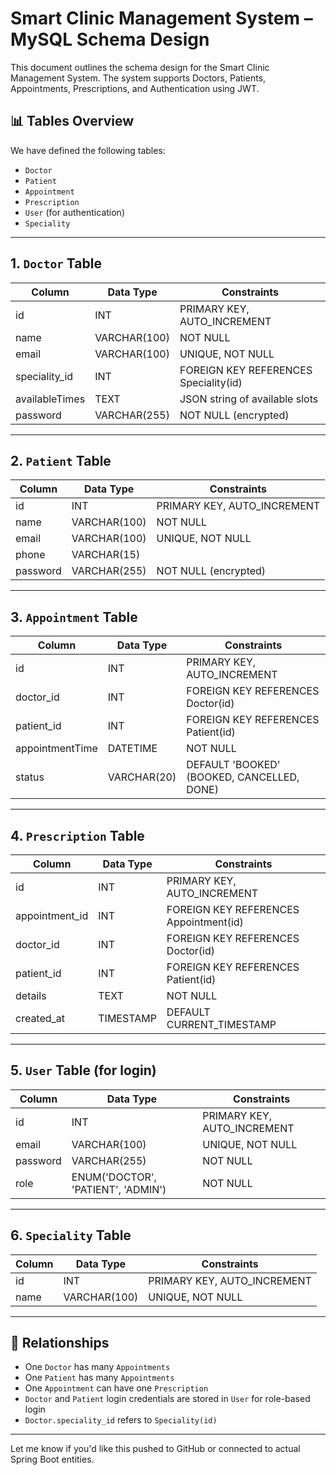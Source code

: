 # Smart Clinic Management System – MySQL Schema Design

This document outlines the schema design for the Smart Clinic Management System. The system supports Doctors, Patients, Appointments, Prescriptions, and Authentication using JWT.

## 📊 Tables Overview

We have defined the following tables:

- `Doctor`
- `Patient`
- `Appointment`
- `Prescription`
- `User` (for authentication)
- `Speciality`

---

## 1. `Doctor` Table

| Column         | Data Type     | Constraints                     |
|----------------|---------------|----------------------------------|
| id             | INT           | PRIMARY KEY, AUTO_INCREMENT     |
| name           | VARCHAR(100)  | NOT NULL                        |
| email          | VARCHAR(100)  | UNIQUE, NOT NULL                |
| speciality_id  | INT           | FOREIGN KEY REFERENCES Speciality(id) |
| availableTimes | TEXT          | JSON string of available slots  |
| password       | VARCHAR(255)  | NOT NULL (encrypted)            |

---

## 2. `Patient` Table

| Column     | Data Type     | Constraints                     |
|------------|---------------|----------------------------------|
| id         | INT           | PRIMARY KEY, AUTO_INCREMENT     |
| name       | VARCHAR(100)  | NOT NULL                        |
| email      | VARCHAR(100)  | UNIQUE, NOT NULL                |
| phone      | VARCHAR(15)   |                                 |
| password   | VARCHAR(255)  | NOT NULL (encrypted)            |

---

## 3. `Appointment` Table

| Column          | Data Type     | Constraints                                |
|------------------|---------------|---------------------------------------------|
| id               | INT           | PRIMARY KEY, AUTO_INCREMENT                |
| doctor_id        | INT           | FOREIGN KEY REFERENCES Doctor(id)          |
| patient_id       | INT           | FOREIGN KEY REFERENCES Patient(id)         |
| appointmentTime  | DATETIME      | NOT NULL                                   |
| status           | VARCHAR(20)   | DEFAULT 'BOOKED' (BOOKED, CANCELLED, DONE) |

---

## 4. `Prescription` Table

| Column         | Data Type     | Constraints                          |
|----------------|---------------|---------------------------------------|
| id             | INT           | PRIMARY KEY, AUTO_INCREMENT          |
| appointment_id | INT           | FOREIGN KEY REFERENCES Appointment(id) |
| doctor_id      | INT           | FOREIGN KEY REFERENCES Doctor(id)    |
| patient_id     | INT           | FOREIGN KEY REFERENCES Patient(id)   |
| details        | TEXT          | NOT NULL                             |
| created_at     | TIMESTAMP     | DEFAULT CURRENT_TIMESTAMP            |

---

## 5. `User` Table (for login)

| Column     | Data Type     | Constraints                     |
|------------|---------------|----------------------------------|
| id         | INT           | PRIMARY KEY, AUTO_INCREMENT     |
| email      | VARCHAR(100)  | UNIQUE, NOT NULL                |
| password   | VARCHAR(255)  | NOT NULL                        |
| role       | ENUM('DOCTOR', 'PATIENT', 'ADMIN') | NOT NULL  |

---

## 6. `Speciality` Table

| Column     | Data Type     | Constraints                      |
|------------|---------------|-----------------------------------|
| id         | INT           | PRIMARY KEY, AUTO_INCREMENT      |
| name       | VARCHAR(100)  | UNIQUE, NOT NULL                 |

---

## 🔁 Relationships

- One `Doctor` has many `Appointments`
- One `Patient` has many `Appointments`
- One `Appointment` can have one `Prescription`
- `Doctor` and `Patient` login credentials are stored in `User` for role-based login
- `Doctor.speciality_id` refers to `Speciality(id)`

---

Let me know if you'd like this pushed to GitHub or connected to actual Spring Boot entities.
